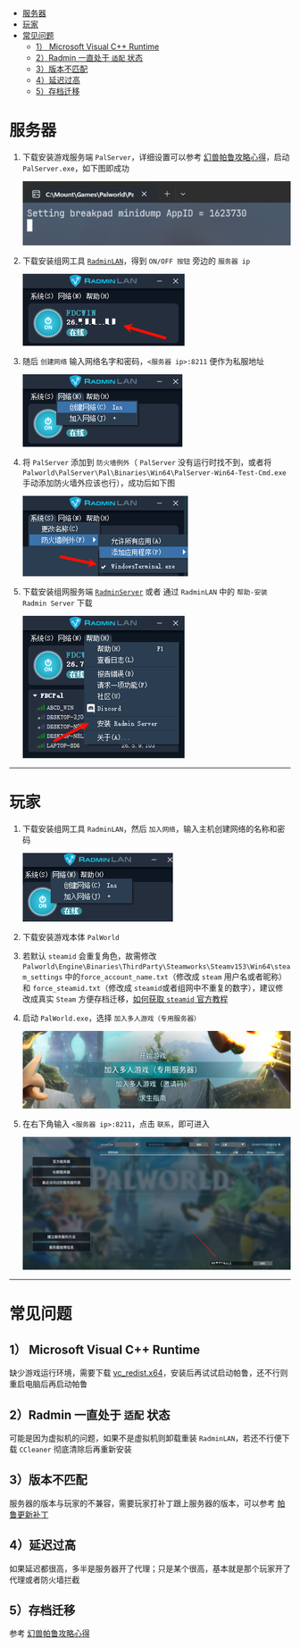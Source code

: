 - [服务器](#服务器)
- [玩家](#玩家)
- [常见问题](#常见问题)
  - [1） Microsoft Visual C++ Runtime](#1-microsoft-visual-c-runtime)
  - [2）Radmin 一直处于 `适配` 状态](#2radmin-一直处于-适配-状态)
  - [3）版本不匹配](#3版本不匹配)
  - [4）延迟过高](#4延迟过高)
  - [5）存档迁移](#5存档迁移)

# 服务器
1. 下载安装游戏服务端 `PalServer`，详细设置可以参考 [幻兽帕鲁攻略心得](https://nga.178.com/read.php?tid=39064759&rand=936)，启动 `PalServer.exe`，如下图即成功

    ![server_turn_on](../assets/notes/PalWorldRadmin/server_turn_on.png)

2. 下载安装组网工具 [`RadminLAN`](https://dl.radminchina.com/Radmin_LAN.exe)，得到 `ON/OFF 按钮` 旁边的 `服务器 ip`

    ![ip](../assets/notes/PalWorldRadmin/ip.png)

3. 随后 `创建网络` 输入网络名字和密码，`<服务器 ip>:8211` 便作为私服地址

    ![create_net](../assets/notes/PalWorldRadmin/create_net.png)

4. 将 `PalServer` 添加到 `防火墙例外`（ `PalServer` 没有运行时找不到，或者将 `Palworld\PalServer\Pal\Binaries\Win64\PalServer-Win64-Test-Cmd.exe` 手动添加防火墙外应该也行），成功后如下图

    ![firewall](../assets/notes/PalWorldRadmin/firewall.png)


5. 下载安装组网服务端 [`RadminServer`](https://dl.radminchina.com/Radmin_Server_CN.msi) 或者 通过 `RadminLAN` 中的 `帮助-安装 Radmin Server` 下载

    ![RadminServer](../assets/notes/PalWorldRadmin/RadminServer.png)

--- 
# 玩家
1. 下载安装组网工具 `RadminLAN`，然后 `加入网络`，输入主机创建网络的名称和密码

    ![join_lan](../assets/notes/PalWorldRadmin/join_lan.png)

1. 下载安装游戏本体 `PalWorld`
2. 若默认 `steamid` 会重复角色，故需修改 `Palworld\Engine\Binaries\ThirdParty\Steamworks\Steamv153\Win64\steam_settings` 中的`force_account_name.txt`（修改成 `steam` 用户名或者昵称） 和 `force_steamid.txt`（修改成 `steamid`或者组网中不重复的数字），建议修改成真实 `Steam` 方便存档迁移，[如何获取 `steamid` 官方教程](https://help.steampowered.com/zh-cn/faqs/view/2816-BE67-5B69-0FEC)


3. 启动 `PalWorld.exe`，选择 `加入多人游戏（专用服务器）`

    ![mserver](../assets/notes/PalWorldRadmin/mserver.png)


1. 在右下角输入 `<服务器 ip>:8211`，点击 `联系`，即可进入

    ![enter](../assets/notes/PalWorldRadmin/enter.png)

--- 
# 常见问题

## 1） Microsoft Visual C++ Runtime
缺少游戏运行环境，需要下载 [vc_redist.x64](https://aka.ms/vs/17/release/vc_redist.x64.exe)，安装后再试试启动帕鲁，还不行则重启电脑后再启动帕鲁

## 2）Radmin 一直处于 `适配` 状态
可能是因为虚拟机的问题，如果不是虚拟机则卸载重装 `RadminLAN`，若还不行便下载 `CCleaner` 彻底清除后再重新安装

## 3）版本不匹配
服务器的版本与玩家的不兼容，需要玩家打补丁跟上服务器的版本，可以参考 [帕鲁更新补丁](https://www.bilibili.com/video/BV1oe411Y7iF)

## 4）延迟过高
如果延迟都很高，多半是服务器开了代理；只是某个很高，基本就是那个玩家开了代理或者防火墙拦截

## 5）存档迁移
参考 [幻兽帕鲁攻略心得](https://nga.178.com/read.php?tid=39064759&rand=936)